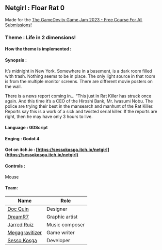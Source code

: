 ## Netgirl : Floar Rat 0


Made for the [The GameDev.tv Game Jam 2023 - Free Course For All Submissions!](https://itch.io/jam/gamedevtv-jam-2023)

### Theme : Life in 2 dimensions! 

#### How the theme is implemented : 


#### Synopsis : 
It’s midnight in New York. Somewhere in a basement, is a dark room filled with trash. Nothing seems to be in place. The only light source in that room is from the multiple monitor screens. There are different movie posters on the wall.

There is a news report coming in… “This just in Rat Killer has struck once again. And this time it’s a CEO of the Hiroshi Bank, Mr. Iwasumi Nobu. The police are trying their best in the mansearch and manhunt of the Rat Killer. Reports say this is a work of a sick and twisted serial killer. If the reports are right, then he may have only 3 hours to live.

#### Language : GDScript
#### Enging : Godot 4

#### Get on itch.io : [https://sessokosga.itch.io/netgirl](https://sessokosga.itch.io/netgirl)


#### Controls :
Mouse

#### Team:
Name | Role
---|---
[Doc Quin](https://github.com/Doc-Quin) | Designer
[DreamR7](https://github.com/DreamR7) | Graphic artist
[Jarred Ruiz](https://github.com/Jarred-Ruiz) | Music composer
[Megagravitizer](https://github.com/Megagravitizer) | Game writer
[Sesso Kosga](https://github.com/sessokosga) | Developer


